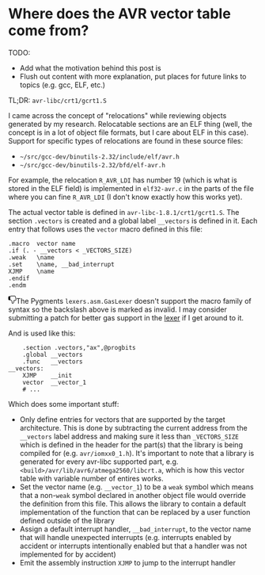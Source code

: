 # Where does the AVR vector table come from?

TODO:

- Add what the motivation behind this post is
- Flush out content with more explanation, put places for future links to topics (e.g. gcc, ELF, etc.)

<!-- NOTE: This should probably be in a 'flash' message or quote or something to call it out -->
TL;DR: `avr-libc/crt1/gcrt1.S`

I came across the concept of "relocations" while reviewing objects generated by my research. Relocatable sections are an ELF thing (well, the concept is in a lot of object file formats, but I care about ELF in this case). Support for specific types of relocations are found in these source files:

- `~/src/gcc-dev/binutils-2.32/include/elf/avr.h`
- `~/src/gcc-dev/binutils-2.32/bfd/elf-avr.h`

For example, the relocation `R_AVR_LDI` has number 19 (which is what is stored in the ELF field) is implemented in `elf32-avr.c` in the parts of the file where you can fine `R_AVR_LDI` (I don't know exactly how this works yet).

The actual vector table is defined in `avr-libc-1.8.1/crt1/gcrt1.S`. The section `.vectors` is created and a global label `__vectors` is defined in it. Each entry that follows uses the `vector` macro defined in this file:


```gas
.macro	vector name
.if (. - __vectors < _VECTORS_SIZE)
.weak	\name
.set	\name, __bad_interrupt
XJMP	\name
.endif
.endm
```

<!-- NOTE: I need to add support for mako tags into my pipeline so that I can add functions to generate flash boxes, add octicons, etc. Right now I'm just going to use this ugly HTML chunk below. One side-effect of this is I can't use markdown *inside* this block. Damn. -->
<div class="flash mb-3"><svg aria-hidden="true" class="octicon octicon-alert mr-2" height="16" viewBox="0 0 16 16" width="16"><path fill-rule="evenodd" d="M15.98 7.83l-.97-5.95C14.84.5 13.13 0 12 0H5.69c-.2 0-.38.05-.53.14L3.72 1H2C.94 1 0 1.94 0 3v4c0 1.06.94 2.02 2 2h2c.91 0 1.39.45 2.39 1.55.91 1 .88 1.8.63 3.27-.08.5.06 1 .42 1.42.39.47.98.76 1.56.76 1.83 0 3-3.71 3-5.01l-.02-.98h2.04c1.16 0 1.95-.8 1.98-1.97 0-.11-.02-.21-.02-.21zm-1.97 1.19h-1.99c-.7 0-1.03.28-1.03.97l.03 1.03c0 1.27-1.17 4-2 4-.5 0-1.08-.5-1-1 .25-1.58.34-2.78-.89-4.14C6.11 8.75 5.36 8 4 8V2l1.67-1H12c.73 0 1.95.31 2 1l.02.02 1 6c-.03.64-.38 1-1 1h-.01z"></path></svg>The Pygments <code>lexers.asm.GasLexer</code> doesn't support the macro family of syntax so the backslash above is marked as invalid. I may consider submitting a patch for better gas support in the <a href="https://bitbucket.org/birkenfeld/pygments-main/src/default/pygments/lexers/asm.py">lexer</a> if I get around to it.</div>

And is used like this:

```gas
	.section .vectors,"ax",@progbits
	.global	__vectors
	.func	__vectors
__vectors:
	XJMP	__init
	vector	__vector_1
	# ...
```

Which does some important stuff:

- Only define entries for vectors that are supported by the target architecture. This is done by subtracting the current address from the `__vectors` label address and making sure it less than `_VECTORS_SIZE` which is defined in the header for the part(s) that the library is being compiled for (e.g. `avr/iomxx0_1.h`). It's important to note that a library is generated for every avr-libc supported part, e.g. `<build>/avr/lib/avr6/atmega2560/libcrt.a`, which is how this vector table with variable number of entires works.
- Set the vector name (e.g. `__vector_1`) to be a `weak` symbol which means that a non-`weak` symbol declared in another object file would override the definition from this file. This allows the library to contain a default implementation of the function that can be replaced by a user function defined outside of the library
- Assign a default interrupt handler, `__bad_interrupt`, to the vector name that will handle unexpected interrupts (e.g. interrupts enabled by accident or interrupts intentionally enabled but that a handler was not implemented for by accident)
- Emit the assembly instruction `XJMP` to jump to the interrupt handler
